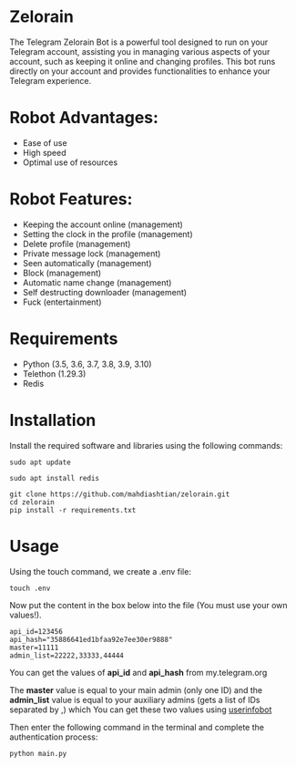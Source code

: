 # Zelorain
The Telegram Zelorain Bot is a powerful tool designed to run on your Telegram account, assisting you in managing various aspects of your account, such as keeping it online and changing profiles. This bot runs directly on your account and provides functionalities to enhance your Telegram experience.

# Robot Advantages:
- Ease of use
- High speed
- Optimal use of resources

# Robot Features:
- Keeping the account online (management) 
- Setting the clock in the profile (management) 
- Delete profile (management)
- Private message lock (management)
- Seen automatically (management)
- Block (management)
- Automatic name change (management)
- Self destructing downloader (management)
- Fuck (entertainment)

# Requirements
- Python (3.5, 3.6, 3.7, 3.8, 3.9, 3.10)
- Telethon (1.29.3)
- Redis

# Installation
Install the required software and libraries using the following commands:
```
sudo apt update
```
```
sudo apt install redis
```
```
git clone https://github.com/mahdiashtian/zelorain.git
cd zelorain
pip install -r requirements.txt
```
# Usage
Using the touch command, we create a .env file:
```
touch .env
```
Now put the content in the box below into the file (You must use your own values!).
```
api_id=123456
api_hash="35886641ed1bfaa92e7ee30er9888"
master=11111
admin_list=22222,33333,44444
```
You can get the values of **api_id** and **api_hash** from my.telegram.org

The **master** value is equal to your main admin (only one ID) and the **admin_list** value is equal to your auxiliary admins (gets a list of IDs separated by ,) which You can get these two values using [userinfobot](https://telegram.me/userinfobot)


Then enter the following command in the terminal and complete the authentication process:
```
python main.py
```
